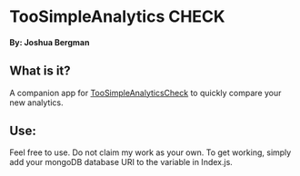 # TooSimpleAnalytics CHECK

#### By: Joshua Bergman

## What is it?

A companion app for [TooSimpleAnalyticsCheck](https://github.com/JoshBergman/TooSimpleAnalytics) to quickly compare your new analytics.

## Use:

Feel free to use. Do not claim my work as your own. To get working, simply add your mongoDB database URI to the variable in Index.js.
